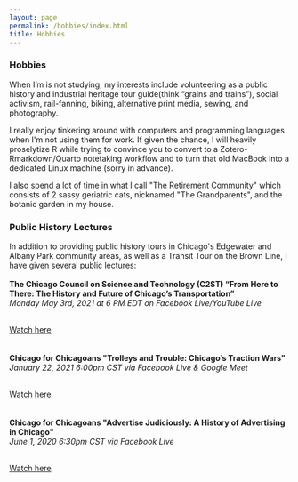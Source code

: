 ```yaml
---
layout: page
permalink: /hobbies/index.html
title: Hobbies
---
```


### Hobbies

When I’m is not studying, my interests include volunteering as a public history and industrial heritage tour guide(think “grains and trains”), social activism, rail-fanning, biking, alternative print media, sewing, and photography.

I really enjoy tinkering around with computers and programming languages when I'm not using them for work. If given the chance, I will heavily proselytize R while trying to convince you to convert to a Zotero-Rmarkdown/Quarto notetaking workflow and to turn that old MacBook into a dedicated Linux machine (sorry in advance).

I also spend a lot of time in what I call "The Retirement Community" which consists of 2 sassy geriatric cats, nicknamed "The Grandparents", and the botanic garden in my house.


### Public History Lectures

In addition to providing public history tours in Chicago's Edgewater and Albany Park community areas, as well as a Transit Tour on the Brown Line, I have given several public lectures:
<br><br>
**The Chicago Council on Science and Technology (C2ST) “From Here to There: The History and Future of Chicago’s Transportation”**
<br>
_Monday May 3rd, 2021 at 6 PM EDT on Facebook Live/YouTube Live_
<br><br>

[Watch here](https://www.youtube.com/watch?v=AdO9PRTMtoU&ab_channel=C2STTV)
<br><br><br>
**Chicago for Chicagoans "​Trolleys and Trouble: Chicago’s Traction Wars"**<br>
_January 22, 2021 6:00pm CST via Facebook Live & Google Meet_
<br><br>

[Watch here](https://www.facebook.com/chicagoforchicagoans/videos/214931620266978/)
<br><br><br>
**Chicago for Chicagoans "Advertise Judiciously: A History of Advertising in Chicago"**<br>
_June 1, 2020 6:30pm CST via Facebook Live_
<br><br>

[Watch here](https://www.facebook.com/chicagoforchicagoans/videos/302737330889160/)




